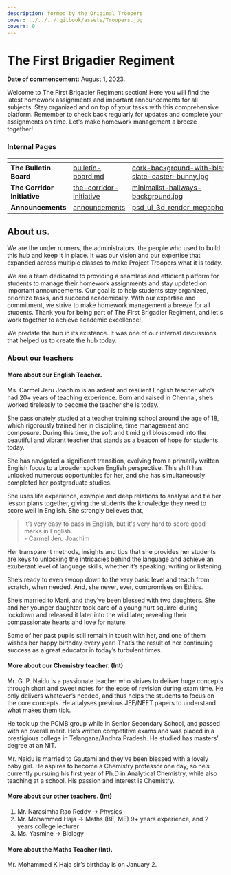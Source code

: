 ```yaml
---
description: formed by the Original Troopers
cover: ../../../.gitbook/assets/Troopers.jpg
coverY: 0
---
```


# The First Brigadier Regiment

**Date of commencement:** August 1, 2023.

Welcome to The First Brigadier Regiment section! Here you will find the latest homework assignments and important announcements for all subjects. Stay organized and on top of your tasks with this comprehensive platform. Remember to check back regularly for updates and complete your assignments on time. Let's make homework management a breeze together!

### Internal Pages

<table data-view="cards" data-full-width="false"><thead><tr><th></th><th data-hidden data-type="content-ref"></th><th data-hidden data-card-cover data-type="files"></th></tr></thead><tbody><tr><td><strong>The Bulletin Board</strong></td><td><a href="bulletin-board.md">bulletin-board.md</a></td><td><a href="../../../.gitbook/assets/cork-background-with-blank-slate-easter-bunny.jpg">cork-background-with-blank-slate-easter-bunny.jpg</a></td></tr><tr><td><strong>The Corridor Initiative</strong></td><td><a href="the-corridor-initiative/">the-corridor-initiative</a></td><td><a href="../../../.gitbook/assets/minimalist-hallways-background.jpg">minimalist-hallways-background.jpg</a></td></tr><tr><td><strong>Announcements</strong></td><td><a href="announcements/">announcements</a></td><td><a href="../../../.gitbook/assets/psd_ui_3d_render_megaphone.jpg">psd_ui_3d_render_megaphone.jpg</a></td></tr></tbody></table>

## About us.

We are the under runners, the administrators, the people who used to build this hub and keep it in place. It was our vision and our expertise that expanded across multiple classes to make Project Troopers what it is today.

We are a team dedicated to providing a seamless and efficient platform for students to manage their homework assignments and stay updated on important announcements. Our goal is to help students stay organized, prioritize tasks, and succeed academically. With our expertise and commitment, we strive to make homework management a breeze for all students. Thank you for being part of The First Brigadier Regiment, and let's work together to achieve academic excellence!

We predate the hub in its existence. It was one of our internal discussions that helped us to create the hub today.

### About our teachers

#### More about our English Teacher.

Ms. Carmel Jeru Joachim is an ardent and resilient English teacher who’s had 20+ years of teaching experience. Born and raised in Chennai, she’s worked tirelessly to become the teacher she is today.

She passionately studied at a teacher training school around the age of 18, which rigorously trained her in discipline, time management and composure. During this time, the soft and timid girl blossomed into the beautiful and vibrant teacher that stands as a beacon of hope for students today.

She has navigated a significant transition, evolving from a primarily written English focus to a broader spoken English perspective. This shift has unlocked numerous opportunities for her, and she has simultaneously completed her postgraduate studies.

She uses life experience, example and deep relations to analyse and tie her lesson plans together, giving the students the knowledge they need to score well in English. She strongly believes that,

> It’s very easy to pass in English, but it's very hard to score good marks in English.\
> \- Carmel Jeru Joachim

Her transparent methods, insights and tips that she provides her students are keys to unlocking the intricacies behind the language and achieve an exuberant level of language skills, whether it’s speaking, writing or listening.

She’s ready to even swoop down to the very basic level and teach from scratch, when needed. And, she never, ever, compromises on Ethics.

She’s married to Mani, and they’ve been blessed with two daughters. She and her younger daughter took care of a young hurt squirrel during lockdown and released it later into the wild later; revealing their compassionate hearts and love for nature.

Some of her past pupils still remain in touch with her, and one of them wishes her happy birthday every year! That’s the result of her continuing success as a great educator in today’s turbulent times.

#### More about our Chemistry teacher. (Int)

Mr. G. P. Naidu is a passionate teacher who strives to deliver huge concepts through short and sweet notes for the ease of revision during exam time. He only delivers whatever’s needed, and thus helps the students to focus on the core concepts. He analyses previous JEE/NEET papers to understand what makes them tick.

He took up the PCMB group while in Senior Secondary School, and passed with an overall merit. He’s written competitive exams and was placed in a prestigious college in Telangana/Andhra Pradesh. He studied has masters’ degree at an NIT.

Mr. Naidu is married to Gautami and they‘ve been blessed with a lovely baby girl. He aspires to become a Chemistry professor one day, so he’s currently pursuing his first year of Ph.D in Analytical Chemistry, while also teaching at a school. His passion and interest is Chemistry.

#### More about our other teachers. (Int)

1. Mr. Narasimha Rao Reddy → Physics
2. Mr. Mohammed Haja → Maths (BE, ME) 9+ years experience, and 2 years college lecturer
3. Ms. Yasmine → Biology

#### More about the Maths Teacher (Int).

Mr. Mohammed K Haja sir’s birthday is on January 2.
